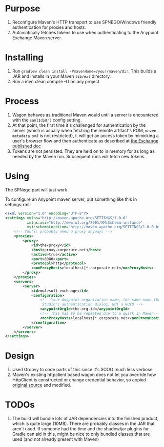 # Purpose

1. Reconfigure Maven's HTTP transport to use SPNEGO/Windows friendly authentication for proxies and hosts.
1. Automatically fetches tokens to use when authenticating to the Anypoint Exchange Maven server. 

# Installing

1. Run `gradlew clean install -PmavenHome=/your/maven/dir`. This builds a JAR and installs in your Maven `lib/ext` directory.
2. Run a mvn clean compile -U on any project

# Process

1. Wagon behaves as traditional Maven would until a server is encountered with the `samlIdpUrl` config setting.
1. At that point, the first time it's challenged for authentication by the server (which is usually when fetching the remote artifact's POM, `maven-metadata.xml` is not restricted), it will get an access token by mimicking a user's browser flow and then authenticate as described at [the Exchange published doc](https://docs.mulesoft.com/anypoint-exchange/to-publish-assets-maven#to-publish-federated-assets)
1. Tokens are not persisted. They are held on to in memory for as long as needed by the Maven run. Subsequent runs will fetch new tokens.

# Using

The SPNego part will just work

To configure an Anypoint maven server, put something like this in settings.xml:

```xml
<?xml version="1.0" encoding="UTF-8"?>
<settings xmlns="http://maven.apache.org/SETTINGS/1.0.0"
          xmlns:xsi="http://www.w3.org/2001/XMLSchema-instance"
          xsi:schemaLocation="http://maven.apache.org/SETTINGS/1.0.0 http://maven.apache.org/xsd/settings-1.0.0.xsd">
    <!-- You'll probably need a proxy anyways -->
    <proxies>
        <proxy>
            <id>the-proxy</id>
            <host>proxy.corporate.net</host>
            <active>true</active>
            <port>8080</port>
            <protocol>http</protocol>
            <nonProxyHosts>localhost|*.corporate.net</nonProxyHosts>
        </proxy>
    </proxies>
    <servers>
        <server>
            <id>mulesoft-exchange</id>
            <configuration>
                <!-- Your Anypoint organization name, the same name that goes into
                 Studio's authentication dialog. NOT a GUID -->
                <anypointOrgId>the-org-id</anypointOrgId>
                <!-- This has to be repeated due to a quirk in Maven -->
                <nonProxyHosts>localhost|*.corporate.net</nonProxyHosts>
            </configuration>
        </server>
    </servers>
</settings>
```

# Design

1. Used Groovy to code parts of this since it's SOOO much less verbose
2. Maven's existing httpclient based wagon does not let you override how HttpClient is constructed or change credential behavior, so copied [original source](https://github.com/apache/maven-wagon/tree/wagon-2.12/wagon-providers/wagon-http/src/main/java/org/apache/maven/wagon/providers/http) and modified.

# TODOs

1. The build will bundle lots of JAR dependencies into the finished product, which is quite large (10MB). There are probably classes in the JAR that aren't used. If someone had the time and the shadow/jar plugins for Gradle can aid in this, might be nice to only bundled classes that are used (and not already present with Maven)
